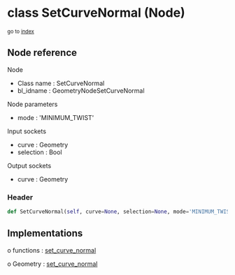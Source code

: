# class SetCurveNormal (Node)

<sub>go to [index](/docs/index.md)</sub>

## Node reference

Node
 - Class name : SetCurveNormal
 - bl_idname : GeometryNodeSetCurveNormal

Node parameters
 - mode : 'MINIMUM_TWIST'

Input sockets
 - curve : Geometry
 - selection : Bool

Output sockets
 - curve : Geometry

### Header

``` python
def SetCurveNormal(self, curve=None, selection=None, mode='MINIMUM_TWIST', node_label=None, node_color=None):
```

## Implementations

o functions : [set_curve_normal](/docs/GeoNodes_classes/GLOBAL.md#set_curve_normal)

o Geometry : [set_curve_normal](/docs/GeoNodes_classes/Geometry.md#set_curve_normal)


